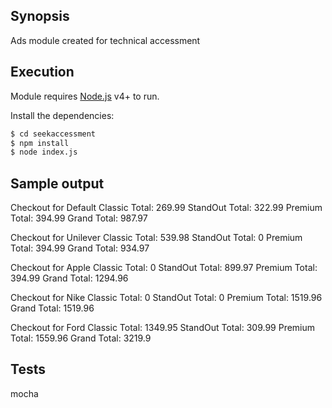 ## Synopsis

Ads module created for technical accessment

## Execution

Module requires [Node.js](https://nodejs.org/) v4+ to run.

Install the dependencies:

```sh
$ cd seekaccessment
$ npm install
$ node index.js
```

## Sample output

Checkout for Default Classic Total: 269.99 StandOut Total: 322.99 Premium Total: 394.99 Grand Total: 987.97

Checkout for Unilever Classic Total: 539.98 StandOut Total: 0 Premium Total: 394.99 Grand Total: 934.97

Checkout for Apple Classic Total: 0 StandOut Total: 899.97 Premium Total: 394.99 Grand Total: 1294.96

Checkout for Nike Classic Total: 0 StandOut Total: 0 Premium Total: 1519.96 Grand Total: 1519.96

Checkout for Ford Classic Total: 1349.95 StandOut Total: 309.99 Premium Total: 1559.96 Grand Total: 3219.9

## Tests

mocha
